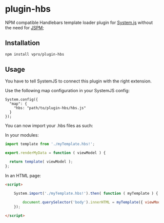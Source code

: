 # plugin-hbs
NPM compatible Handlebars template loader plugin for [System.js](https://github.com/systemjs/systemjs)
without the need for [JSPM](jspm.io);

## Installation

```bash
npm install vpro/plugin-hbs
```

## Usage

You have to tell SystemJS to connect this plugin with the right extension.
 
Use the following map configuration in your SystemJS config:

```
System.config({
  "map": {
    "hbs: "path/to/plugin-hbs/hbs.js"
  }
});
```

You can now import your .hbs files as such:

In your modules:

```javascript
import template from './myTemplate.hbs!';

export.renderMyData = function ( viewModel ) {

  return template( viewModel );
};
```

In an HTML page:

```html
<script>

    System.import('./myTemplate.hbs!').then( function ( myTemplate ) {

        document.querySelector('body').innerHTML = myTemplate({ viewModelKey: 'viewModelValue' });
    });
    
</script>
```